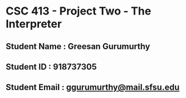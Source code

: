 # CSC 413 - Project Two - The Interpreter

## Student Name  : Greesan Gurumurthy

## Student ID    : 918737305

## Student Email : ggurumurthy@mail.sfsu.edu
